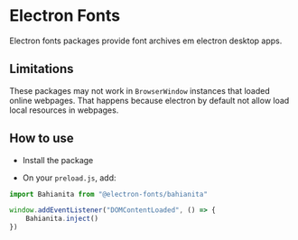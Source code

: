 # Electron Fonts

Electron fonts packages provide font archives em electron desktop apps.

## Limitations

These packages may not work in `BrowserWindow` instances that loaded online webpages. That happens because electron by default not allow load local resources in webpages.

## How to use

* Install the package

* On your `preload.js`, add:

```ts
import Bahianita from "@electron-fonts/bahianita"

window.addEventListener("DOMContentLoaded", () => {
    Bahianita.inject()
})
```